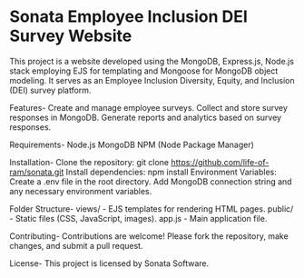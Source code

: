 # Sonata Employee Inclusion DEI Survey Website

This project is a website developed using the MongoDB, Express.js, Node.js stack employing EJS for templating and Mongoose for MongoDB object modeling.
It serves as an Employee Inclusion Diversity, Equity, and Inclusion (DEI) survey platform.

Features-
Create and manage employee surveys.
Collect and store survey responses in MongoDB.
Generate reports and analytics based on survey responses.

Requirements-
Node.js
MongoDB
NPM (Node Package Manager)

Installation-
Clone the repository: git clone https://github.com/life-of-ram/sonata.git
Install dependencies: npm install
Environment Variables: Create a .env file in the root directory. Add MongoDB connection string and any necessary environment variables.

Folder Structure-
views/ - EJS templates for rendering HTML pages.
public/ - Static files (CSS, JavaScript, images).
app.js - Main application file.

Contributing-
Contributions are welcome! Please fork the repository, make changes, and submit a pull request.

License-
This project is licensed by Sonata Software.

